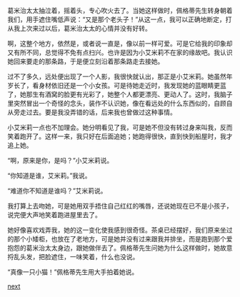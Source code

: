 
葛米治太太抽泣着，摇着头，专心吹火去了。当她这样做时，佩格蒂先生转身朝着我们，用手遮住嘴低声说：“又是那个老头子！”从这一点，我可以正确地断定，打从我上次来过以后，葛米治太太的心情并没有好转。

啊，这整个地方，依然是，或者说一直是，像以前一样可爱。可是它给我的印象却又有所不同，总觉得不免有点扫兴。也许是因为小艾米莉不在家的缘故吧。我认识她回来要走的那条路，于是便立刻沿着那条路走去接她。

过不了多久，远处便出现了一个人影，我很快就认出，那正是小艾米莉。她虽然年岁长了，看身材依旧还是一个小女孩。可是待她走近时，我发现她的蓝眼睛更蓝了，她那生有酒窝的脸更有光彩了，她整个人都更漂亮、更动人了。这时，我脑子里突然冒出一个奇怪的念头，装作不认识她，像在看远处的什么东西似的，自顾自从旁走过去。要是我没弄错的话，后来我也曾做过这种事情。

小艾米莉一点也不加理会。她分明看见了我，可是她不但没有转过身来叫我，反而笑着跑开了。这样一来，我只好在后面追她；她跑得很快，直到快到船屋时，我才追上她。

“啊，原来是你，是吗？”小艾米莉说。

“你知道是谁，艾米莉。”我说。

“难道你不知道是谁吗？”艾米莉说。

我打算上去吻她，可是她用双手捂住自己红红的嘴唇，还说她现在已不是小孩子，说完便大声地笑着跑进屋里去了。

她好像喜欢戏弄我，她的这一变化使我感到很奇怪。茶桌已经摆好，我们原来坐过的那个小矮柜，也放在了老地方，可是她并没有过来跟我并排坐，而是跑到那个爱抱怨的葛米治太太身边，跟她做伴去了。佩格蒂先生问她为什么这样做时，她故意捋乱头发，把脸遮住，一味笑着，什么也没说。

“真像一只小猫！”佩格蒂先生用大手拍着她说。

[next](page141)